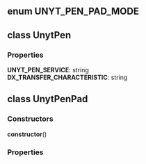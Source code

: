 ## enum **UNYT_PEN_PAD_MODE**

## class **UnytPen**
### Properties
**UNYT_PEN_SERVICE**: string<br>
**DX_TRANSFER_CHARACTERISTIC**: string<br>


## class **UnytPenPad**
### Constructors
 **constructor**()

### Properties


